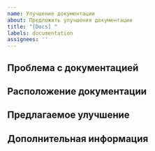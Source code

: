 ```yaml
---
name: Улучшение документации
about: Предложить улучшения документации
title: "[Docs] "
labels: documentation
assignees: ''
---
```


<!-- 
Выбор языка / Language Selection:
[English](https://github.com/donghao1393/mcp-dbutils/issues/new?template=documentation_improvement_en.md) | 
[中文](https://github.com/donghao1393/mcp-dbutils/issues/new?template=documentation_improvement_zh.md) | 
[Français](https://github.com/donghao1393/mcp-dbutils/issues/new?template=documentation_improvement_fr.md) | 
[Español](https://github.com/donghao1393/mcp-dbutils/issues/new?template=documentation_improvement_es.md) | 
[العربية](https://github.com/donghao1393/mcp-dbutils/issues/new?template=documentation_improvement_ar.md) | 
Русский
-->

## Проблема с документацией
<!-- Пожалуйста, опишите проблему с текущей документацией или что нуждается в улучшении -->

## Расположение документации
<!-- Пожалуйста, укажите расположение документации (URL, путь к файлу и т.д.) -->

## Предлагаемое улучшение
<!-- Пожалуйста, опишите ваше предложение по улучшению -->

## Дополнительная информация
<!-- Добавьте любую другую соответствующую информацию здесь -->
